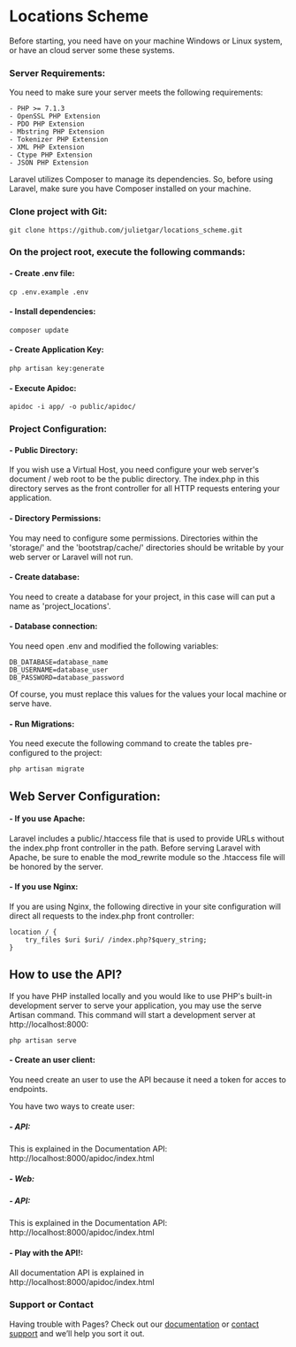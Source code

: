 # Locations Scheme

Before starting, you need have on your machine Windows or Linux system, or have an cloud server some these systems.

### Server Requirements:

You need to make sure your server meets the following requirements:

	- PHP >= 7.1.3
	- OpenSSL PHP Extension
	- PDO PHP Extension
	- Mbstring PHP Extension
	- Tokenizer PHP Extension
	- XML PHP Extension
	- Ctype PHP Extension
	- JSON PHP Extension

Laravel utilizes Composer to manage its dependencies. So, before using Laravel, make sure you have Composer installed on your machine.

###  Clone project with Git: 
	git clone https://github.com/julietgar/locations_scheme.git

###  On the project root, execute the following commands: 

#### - Create .env file:
	cp .env.example .env

#### - Install dependencies:
	composer update

#### - Create Application Key:
	php artisan key:generate

#### - Execute Apidoc:
	apidoc -i app/ -o public/apidoc/	

### Project Configuration:

#### - Public Directory:
If you wish use a Virtual Host, you need configure your web server's document / web root to be the  public directory. The index.php in this directory serves as the front controller for all HTTP requests entering your application.

#### - Directory Permissions:
You may need to configure some permissions. Directories within the 'storage/' and the 'bootstrap/cache/' directories should be writable by your web server or Laravel will not run.

#### - Create database:
You need to create a database for your project, in this case will can put a name as 'project_locations'.

#### - Database connection:
You need open .env and modified the following variables:

	DB_DATABASE=database_name
	DB_USERNAME=database_user
	DB_PASSWORD=database_password

Of course, you must replace this values for the values your local machine or serve have.

#### - Run Migrations:
You need execute the following command to create the tables pre-configured to the project:

	php artisan migrate

## Web Server Configuration:

#### - If you use Apache:
Laravel includes a public/.htaccess file that is used to provide URLs without the index.php front controller in the path. Before serving Laravel with Apache, be sure to enable the  mod_rewrite module so the .htaccess file will be honored by the server.

#### - If you use Nginx:
If you are using Nginx, the following directive in your site configuration will direct all requests to the index.php front controller:

	location / {
	    try_files $uri $uri/ /index.php?$query_string;
	}

## How to use the API?

If you have PHP installed locally and you would like to use PHP's built-in development server to serve your application, you may use the serve Artisan command. This command will start a development server at http://localhost:8000:

	php artisan serve

#### - Create an user client:

You need create an user to use the API because it need a token for acces to endpoints.

You have two ways to create user:

##### - API:
This is explained in the Documentation API: http://localhost:8000/apidoc/index.html

##### - Web:

##### - API:
This is explained in the Documentation API: http://localhost:8000/apidoc/index.html

#### - Play with the API!:
All documentation API is explained in http://localhost:8000/apidoc/index.html

### Support or Contact

Having trouble with Pages? Check out our [documentation](https://help.github.com/categories/github-pages-basics/) or [contact support](https://github.com/contact) and we’ll help you sort it out.